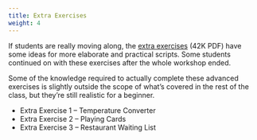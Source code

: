 ```yaml
---
title: Extra Exercises
weight: 4
---
```


If students are really moving along, the [extra exercises](/perlcourse/downloads/perl_extra_exercises.pdf) (42K PDF) have some ideas for more elaborate and practical scripts. Some students continued on with these exercises after the whole workshop ended.

Some of the knowledge required to actually complete these advanced exercises is slightly outside the scope of what’s covered in the rest of the class, but they’re still realistic for a beginner.

* Extra Exercise 1 – Temperature Converter
* Extra Exercise 2 – Playing Cards
* Extra Exercise 3 – Restaurant Waiting List
